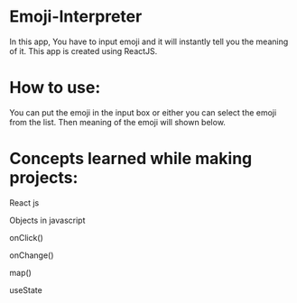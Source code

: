 # Emoji-Interpreter
In this app, You have to input emoji and it will instantly tell you the meaning of it. This app is created using ReactJS.

# How to use:
You can put the emoji in the input box or either you can select the emoji from the list. Then meaning of the emoji will shown below.

# Concepts learned while making projects:
React js

Objects in javascript

onClick()

onChange()

map()

useState
